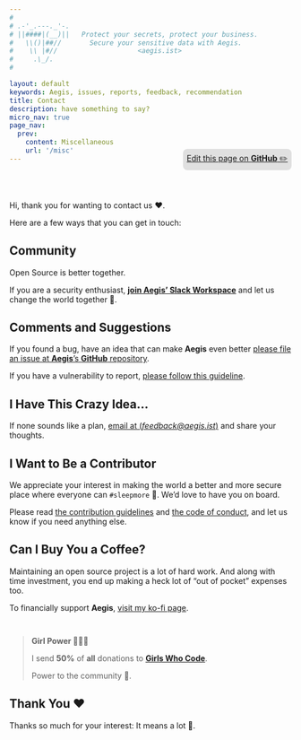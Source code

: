 ```yaml
---
#
# .-'_.---._'-.
# ||####|(__)||   Protect your secrets, protect your business.
#   \\()|##//       Secure your sensitive data with Aegis.
#    \\ |#//                    <aegis.ist>
#     .\_/.
#

layout: default
keywords: Aegis, issues, reports, feedback, recommendation
title: Contact
description: have something to say?
micro_nav: true
page_nav:
  prev:
    content: Miscellaneous
    url: '/misc'
---
```


<p style="text-align:right;position:relative;top:-40px;"
><a href="https://github.com/ShieldWorks/aegis-web/blob/main/contact.md"
style="border-bottom: none;background:#e0e0e0;padding:0.5em;display:inline-block;
border-radius:8px;">
Edit this page on <strong>GitHub</strong> ✏️</a></p>

Hi, thank you for wanting to contact us ❤️.

Here are a few ways that you can get in touch:

## Community

Open Source is better together.

If you are a security enthusiast, [**join Aegis’ Slack Workspace**][slack]
and let us change the world together 🤘.

## Comments and Suggestions

If you found a bug, have an idea that can make **Aegis** even better
[please file an issue at **Aegis**’s **GitHub** repository][ticket].

If you have a vulnerability to report, [please follow this guideline][vuln].

[vuln]: https://github.com/shieldworks/aegis/blob/main/SECURITY.md

## I Have This Crazy Idea…

If none sounds like a plan, [email at (*feedback@aegis.ist*)][email] and share
your thoughts.

## I Want to Be a Contributor

We appreciate your interest in making the world a better and more secure place
where everyone can `#sleepmore` 🤗. We’d love to have you on board.

Please read [the contribution guidelines][contributing] and 
[the code of conduct][code-of-conduct], and let us know if you need anything 
else.

[contributing]: https://github.com/shieldworks/aegis/blob/main/CONTRIBUTING.md
[code-of-conduct]: https://github.com/shieldworks/aegis/blob/main/CODE_OF_CONDUCT.md

## Can I Buy You a Coffee?

Maintaining an open source project is a lot of hard work. And along with time
investment, you end up making a heck lot of “out of pocket” expenses too.

To financially support **Aegis**, [visit my ko-fi page][ko-fi].

<div style="margin-top:3em"></div>

> **Girl Power 🦸🏾‍♀️**
> 
> I send **50%** of **all** donations to [**Girls Who Code**][girls-who-code].
> 
> Power to the community 🤘.

## Thank You  ❤️

Thanks so much for your interest: It means a lot 🙏.

[ticket]: https://github.com/shieldworks/aegis/issues/new/choose
[slack]: https://join.slack.com/t/aegis-6n41813/shared_invite/zt-1myzqdi6t-jTvuRd1zDLbHX0gN8VkCqg
[email]: mailto:feedback@aegis.ist
[ko-fi]: https://ko-fi.com/volkanozcelik
[girls-who-code]: https://girlswhocode.com/